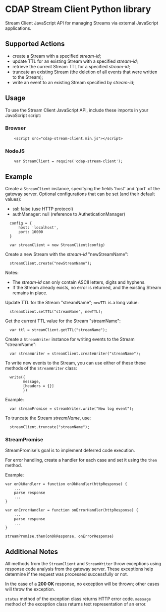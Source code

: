 # CDAP Stream Client Python library

Stream Client JavaScript API for managing Streams via external JavaScript applications.

## Supported Actions

- create a Stream with a specified *stream-id*;
- update TTL for an existing Stream with a specified *stream-id*;
- retrieve the current Stream TTL for a specified *stream-id*;
- truncate an existing Stream (the deletion of all events that were written to the Stream);
- write an event to an existing Stream specified by *stream-id*;


## Usage

 To use the Stream Client JavaScript API, include these imports in your JavaScript script:

### Browser
```
    <script src="cdap-stream-client.min.js"></script>
```
### NodeJS
```
    var StreamClient = require('cdap-stream-client');
```

## Example

Create a ```StreamClient``` instance, specifying the fields 'host' and 'port' of the gateway server. 
Optional configurations that can be set (and their default values):

  - ssl: false (use HTTP protocol)
  - authManager: null (reference to AutheticationManager)

 ```
   config = {
       host: 'localhost',
       port: 10000
   }

   var streamClient = new StreamClient(config)
 ```

 Create a new Stream with the *stream-id* "newStreamName":

 ```
   streamClient.create("newStreamName");
 ```

 Notes:

  - The *stream-id* can only contain ASCII letters, digits and hyphens.
  - If the Stream already exists, no error is returned, and the existing Stream remains in place.


 Update TTL for the Stream "streamName"; ```newTTL``` is a long value:

 ```
   streamClient.setTTL("streamName", newTTL);
 ```

 Get the current TTL value for the Stream "streamName":

 ```
   var ttl = streamClient.getTTL("streamName");
 ```

 Create a ```StreamWriter``` instance for writing events to the Stream "streamName":

 ```
   var streamWriter = streamClient.createWriter("streamName");
 ```

 To write new events to the Stream, you can use either of these these methods of the ```StreamWriter``` class:

 ```
   write({
         message,
         [headers = {}]
         })
 ```

 Example:

 ```
   var streamPromise = streamWriter.write("New log event");
 ```

 To truncate the Stream *streamName*, use:

 ```
   streamClient.truncate("streamName");
 ```

 ### StreamPromise
 StreamPromise's goal is to implement deferred code execution.

For error handling, create a handler for each case and set it using the ```then``` method.

Example:

```
var onOkHandlerr = function onOkHandler(httpResponse) {
    ...
    parse response
    ...
}

var onErrorHandler = function onErrorHandler(httpResponse) {
    ...
    parse response
    ...
}

streamPromise.then(onOkResponse, onErrorResponse)
```

## Additional Notes

 All methods from the ```StreamClient``` and ```StreamWriter``` throw exceptions using response code analysis from the 
 gateway server. These exceptions help determine if the request was processed successfully or not.

 In the case of a **200 OK** response, no exception will be thrown; other cases will throw the exception.

```status``` method of the exception class returns HTTP error code.
```message``` method of the exception class returns text representation of an error.
